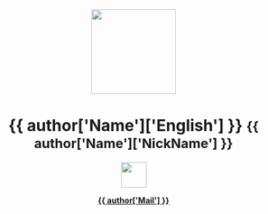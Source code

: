 <center>
<div align="center">  
<img width="150px" src="{{ static }}/{{ author['Profile'] }}">

# **{{ author['Name']['English'] }}** <small> {{ author['Name']['NickName'] }} </small>

<img height="45px" src="{{ static }}/{{ author['Name']['Others']['Pronunciation'] }}">

<a href="mailto: {{ author['Mail'] }}">
    
**{{ author['Mail'] }}**

</a>
</div>
</center>